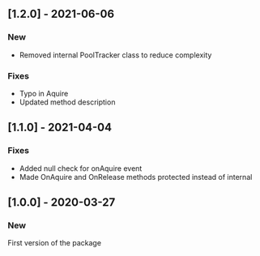 ## [1.2.0] - 2021-06-06

### New
* Removed internal PoolTracker class to reduce complexity

### Fixes
* Typo in Aquire
* Updated method description

## [1.1.0] - 2021-04-04

### Fixes
* Added null check for onAquire event
* Made OnAquire and OnRelease methods protected instead of internal

## [1.0.0] - 2020-03-27

### New
First version of the package
